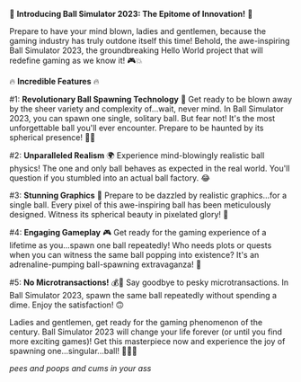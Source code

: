 🎉 **Introducing Ball Simulator 2023: The Epitome of Innovation!** 🙌

Prepare to have your mind blown, ladies and gentlemen, because the gaming industry has truly outdone itself this time! Behold, the awe-inspiring Ball Simulator 2023, the groundbreaking Hello World project that will redefine gaming as we know it! 🎮💥

🔥 **Incredible Features** 🔥

#1: **Revolutionary Ball Spawning Technology** 🌟
Get ready to be blown away by the sheer variety and complexity of...wait, never mind. In Ball Simulator 2023, you can spawn one single, solitary ball. But fear not! It's the most unforgettable ball you'll ever encounter. Prepare to be haunted by its spherical presence! 🤯🏀

#2: **Unparalleled Realism** 🌍
Experience mind-blowingly realistic ball physics! The one and only ball behaves as expected in the real world. You'll question if you stumbled into an actual ball factory. 😂

#3: **Stunning Graphics** 🎨
Prepare to be dazzled by realistic graphics...for a single ball. Every pixel of this awe-inspiring ball has been meticulously designed. Witness its spherical beauty in pixelated glory! 🤩

#4: **Engaging Gameplay** 🎮
Get ready for the gaming experience of a lifetime as you...spawn one ball repeatedly! Who needs plots or quests when you can witness the same ball popping into existence? It's an adrenaline-pumping ball-spawning extravaganza! 🚀

#5: **No Microtransactions!** 💰💸
Say goodbye to pesky microtransactions. In Ball Simulator 2023, spawn the same ball repeatedly without spending a dime. Enjoy the satisfaction! 🙃

Ladies and gentlemen, get ready for the gaming phenomenon of the century. Ball Simulator 2023 will change your life forever (or until you find more exciting games)! Get this masterpiece now and experience the joy of spawning one...singular...ball! 🎉🏀🙌


*pees and poops and cums in your ass*
